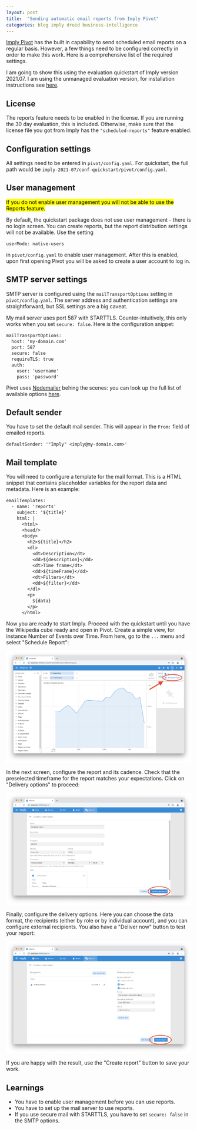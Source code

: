 ```yaml
---
layout: post
title:  "Sending automatic email reports from Imply Pivot"
categories: blog imply druid business-intelligence
---
```

[Imply Pivot](https://docs.imply.io/latest/pivot-overview/) has the built in capability to send scheduled email reports on a regular basis. However, a few things need to be configured correctly in order to make this work. Here is a comprehensive list of the required settings.

I am going to show this using the evaluation quickstart of Imply version 2021.07. I am using the unmanaged evaluation version, for installation instructions see [here](https://docs.imply.io/latest/quickstart/#start-unmanaged-imply).

## License

The reports feature needs to be enabled in the license. If you are running the 30 day evaluation, this is included. Otherwise, make sure that the license file you got from Imply has the `"scheduled-reports"` feature enabled.

## Configuration settings

All settings need to be entered in `pivot/config.yaml`. For quickstart, the full path would be `imply-2021-07/conf-quickstart/pivot/config.yaml`.

## User management

<mark>If you do not enable user management you will not be able to use the Reports feature.</mark>

By default, the quickstart package does not use user management - there is no login screen. You can create reports, but the report distribution settings will not be available. Use the setting

```
userMode: native-users
```

in `pivot/config.yaml` to enable user management. After this is enabled, upon first opening Pivot you will be asked to create a user account to log in.


## SMTP server settings

SMTP server is configured using the `mailTransportOptions` setting in `pivot/config.yaml`. The server address and authentication settings are straightforward, but SSL settings are a big caveat.

My mail server uses port 587 with STARTTLS. Counter-intuitively, this only works when you set `secure: false`. Here is the configuration snippet:

```
mailTransportOptions:
  host: 'my-domain.com'
  port: 587
  secure: false
  requireTLS: true
  auth:
    user: 'username'
    pass: 'password'
```

Pivot uses [Nodemailer](https://nodemailer.com/about/) behing the scenes: you can look up the full list of available options [here](https://nodemailer.com/smtp/#general-options).


## Default sender

You have to set the default mail sender. This will appear in the `From:` field of emailed reports.

```
defaultSender: '"Imply" <imply@my-domain.com>'
```

## Mail template

You will need to configure a template for the mail format. This is a HTML snippet that contains placeholder variables for the report data and metadata. Here is an example:

```
emailTemplates:
  - name: 'reports'
    subject: '${title}'
    html: |
      <html>
      <head/>
      <body>
        <h2>${title}</h2>
        <dl>
          <dt>Description</dt>
          <dd>${description}</dd>
          <dt>Time frame</dt>
          <dd>${timeFrame}</dd>
          <dt>Filters</dt>
          <dd>${filter}</dd>
        </dl>
        <p>
          ${data}
        </p>
      </html>
```

Now you are ready to start Imply. Proceed with the quickstart until you have the Wikipedia cube ready and open in Pivot. Create a simple view, for instance Number of Events over Time. From here, go to the `...` menu and select "Schedule Report":

![Report view in Pivot](/assets/2021-07-31-report-view.png)

In the next screen, configure the report and its cadence. Check that the preselected timeframe for the report matches your expectations. Click on "Delivery options" to proceed:

![Report options](/assets/2021-07-31-report-options.png)

Finally, configure the delivery options. Here you can choose the data format, the recipients (either by role or by individual account), and you can configure external recipients. You also have a "Deliver now" button to test your report:

![Delivery options](/assets/2021-07-31-delivery-options.png)

If you are happy with the result, use the "Create report" button to save your work.

## Learnings
- You have to enable user management before you can use reports.
- You have to set up the mail server to use reports.
- If you use secure mail with STARTTLS, you have to set `secure: false` in the SMTP options.
